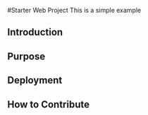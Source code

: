 #Starter Web Project
This is a simple example

## Introduction

## Purpose

## Deployment

## How to Contribute